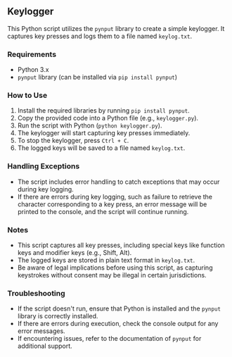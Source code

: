 ## Keylogger 

This Python script utilizes the `pynput` library to create a simple keylogger. It captures key presses and logs them to a file named `keylog.txt`.

### Requirements
- Python 3.x
- `pynput` library (can be installed via `pip install pynput`)

### How to Use
1. Install the required libraries by running `pip install pynput`.
2. Copy the provided code into a Python file (e.g., `keylogger.py`).
3. Run the script with Python (`python keylogger.py`).
4. The keylogger will start capturing key presses immediately.
5. To stop the keylogger, press `Ctrl + C`.
6. The logged keys will be saved to a file named `keylog.txt`.

### Handling Exceptions
- The script includes error handling to catch exceptions that may occur during key logging.
- If there are errors during key logging, such as failure to retrieve the character corresponding to a key press, an error message will be printed to the console, and the script will continue running.

### Notes
- This script captures all key presses, including special keys like function keys and modifier keys (e.g., Shift, Alt).
- The logged keys are stored in plain text format in `keylog.txt`.
- Be aware of legal implications before using this script, as capturing keystrokes without consent may be illegal in certain jurisdictions.

### Troubleshooting
- If the script doesn't run, ensure that Python is installed and the `pynput` library is correctly installed.
- If there are errors during execution, check the console output for any error messages.
- If encountering issues, refer to the documentation of `pynput` for additional support.
